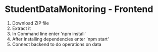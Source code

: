 # StudentDataMonitoring - Frontend

1. Download ZIP file
2. Extract it
3. In Command line enter 'npm install'
4. After Installing dependencies enter 'npm start'
5. Connect backend to do operations on data
